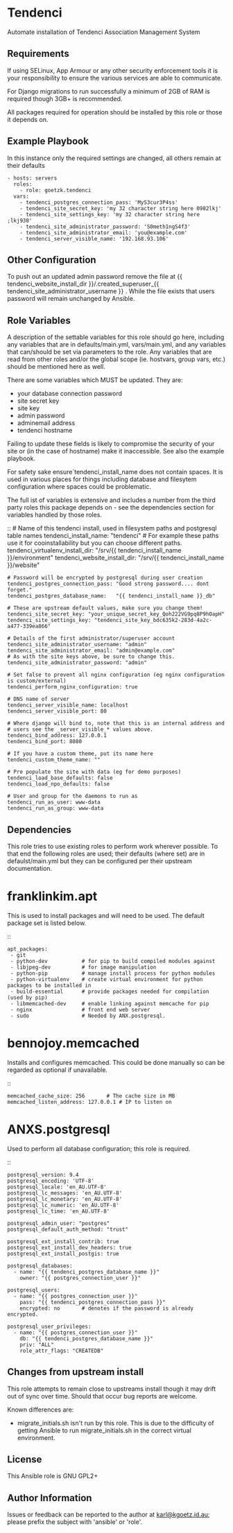 Tendenci
=========

Automate installation of Tendenci Association Management System

Requirements
------------

If using SELinux, App Armour or any other security enforcement tools it is your responsibility to ensure the various services are able to communicate.

For Django migrations to run successfully a minimum of 2GB of RAM is required though 3GB+ is recommended.

All packages required for operation should be installed by this role or those it depends on.

Example Playbook
----------------

In this instance only the required settings are changed, all others remain at their defaults

    - hosts: servers
      roles:
        - role: goetzk.tendenci
      vars:
        - tendenci_postgres_connection_pass: 'MyS3cur3P4ss'
        - tendenci_site_secret_key: 'my 32 character string here 0982lkj'
        - tendenci_site_settings_key: 'my 32 character string here ;lkj938'
        - tendenci_site_administrator_password: 'S0meth1ngS4f3'
        - tendenci_site_administrator_email: 'you@example.com'
        - tendenci_server_visible_name: '192.168.93.106'


Other Configuration
-------------------
To push out an updated admin password remove the file at {{ tendenci_website_install_dir }}/.created_superuser_{{ tendenci_site_administrator_username }} . While the file exists that users password will remain unchanged by Ansible.


Role Variables
--------------

A description of the settable variables for this role should go here, including any variables that are in defaults/main.yml, vars/main.yml, and any variables that can/should be set via parameters to the role. Any variables that are read from other roles and/or the global scope (ie. hostvars, group vars, etc.) should be mentioned here as well.


There are some variables which MUST be updated. They are:
- your database connection password
- site secret key
- site key
- admin password
- adminemail address
- tendenci hostname

Failing to update these fields is likely to compromise the security of your site or (in the case of hostname) make it inaccessible. See also the example playbook.

For safety sake ensure`tendenci_install_name does not contain spaces. It is used in various places for things including database and filesytem configuration where spaces could be problematic.

The full ist of variables is extensive and includes a number from the third party roles this package depends on - see the dependencies section for variables handled by those roles.

:: 
    # Name of this tendenci install, used in filesystem paths and postgresql table names
    tendenci_install_name: "tendenci"
    # For example these paths use it for cooinstallability but you can choose different paths.
    tendenci_virtualenv_install_dir: "/srv/{{ tendenci_install_name }}/environment"
    tendenci_website_install_dir: "/srv/{{ tendenci_install_name }}/website"

    # Password will be encrypted by postgresql during user creation
    tendenci_postgres_connection_pass: "Good strong password.... dont forget."
    tendenci_postgres_database_name:   "{{ tendenci_install_name }}_db"

    # These are upstream default values, make sure you change them!
    tendenci_site_secret_key: "your_unique_secret_key_Qoh222VG9pq8P9hOapH"
    tendenci_site_settings_key: "tendenci_site_key_bdc635k2-283d-4a2c-a477-339ea866"

    # Details of the first administrator/superuser account
    tendenci_site_administrator_username: "admin"
    tendenci_site_administrator_email: "admin@example.com"
    # As with the site keys above, be sure to change this.
    tendenci_site_administrator_password: "admin"

    # Set false to prevent all nginx configuration (eg nginx configuration is custom/external)
    tendenci_perform_nginx_configuration: true

    # DNS name of server
    tendenci_server_visible_name: localhost
    tendenci_server_visible_port: 80

    # Where django will bind to, note that this is an internal address and
    # users see the _server_visible_* values above.
    tendenci_bind_address: 127.0.0.1
    tendenci_bind_port: 8080

    # If you have a custom theme, put its name here
    tendenci_custom_theme_name: ""

    # Pre populate the site with data (eg for demo purposes)
    tendenci_load_base_defaults: false
    tendenci_load_npo_defaults: false

    # User and group for the daemons to run as
    tendenci_run_as_user: www-data
    tendenci_run_as_group: www-data


Dependencies
------------

This role tries to use existing roles to perform work wherever
possible. To that end the following roles are used; their defaults (where set)
are in defaulst/main.yml but they can be configured per their upstream
documentation.

franklinkim.apt
===============
This is used to install packages and will need to be used. The default package set is listed below.

::
    
    apt_packages:
     - git
     - python-dev           # for pip to build compiled modules against
     - libjpeg-dev          # for image manipulation
     - python-pip           # manage install process for python modules
     - python-virtualenv    # create virtual environment for python packages to be installed in
     - build-essential      # provide packages needed for compilation (used by pip)
     - libmemcached-dev     # enable linking against memcache for pip
     - nginx                # front end web server
     - sudo                 # Needed by ANX.postgresql.

bennojoy.memcached
===================
Installs and configures memcached. This could be done manually so can be regarded as optional if unavailable.

::

    memcached_cache_size: 256       # The cache size in MB
    memcached_listen_address: 127.0.0.1 # IP to listen on

ANXS.postgresql
===============
Used to perform all database configuration; this role is required.

::

    postgresql_version: 9.4
    postgresql_encoding: 'UTF-8'
    postgresql_locale: 'en_AU.UTF-8'
    postgresql_lc_messages: 'en_AU.UTF-8'
    postgresql_lc_monetary: 'en_AU.UTF-8'
    postgresql_lc_numeric: 'en_AU.UTF-8'
    postgresql_lc_time: 'en_AU.UTF-8'

    postgresql_admin_user: "postgres"
    postgresql_default_auth_method: "trust"

    postgresql_ext_install_contrib: true
    postgresql_ext_install_dev_headers: true
    postgresql_ext_install_postgis: true

    postgresql_databases:
      - name: "{{ tendenci_postgres_database_name }}"
        owner: "{{ postgres_connection_user }}"

    postgresql_users:
      - name: "{{ postgres_connection_user }}"
        pass: "{{ tendenci_postgres_connection_pass }}"
        encrypted: no       # denotes if the password is already encrypted.

    postgresql_user_privileges:
      - name: "{{ postgres_connection_user }}"
        db: "{{ tendenci_postgres_database_name }}"
        priv: "ALL"
        role_attr_flags: "CREATEDB"

Changes from upstream install
-----------------------------
This role attempts to remain close to upstreams install though it may drift out of sync over time. Should that occur bug reports are welcome.

Known differences are:
 - migrate_initials.sh isn't run by this role. This is due to the difficulty of getting Ansible to run migrate_initials.sh in the correct virtual environment.

License
-------

This Ansible role is GNU GPL2+

Author Information
------------------

Issues or feedback can be reported to the author at karl@kgoetz.id.au; please
prefix the subject with 'ansible' or 'role'.

